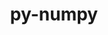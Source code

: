 ---
title: "py-numpy"
layout: cache
categories: [package, v0.20.3]
meta: {"versions": ["1.21.6", "1.23.5", "1.24.3"], "compilers": ["gcc@=11.1.0", "gcc@=11.4.0", "gcc@=12.1.0", "gcc@=7.3.1", "gcc@=7.5.0", "oneapi@=2023.0.0"], "oss": ["amzn2", "ubuntu18.04", "ubuntu20.04", "ubuntu22.04"], "platforms": ["linux"], "targets": ["aarch64", "neoverse_n1", "ppc64le", "x86_64", "x86_64_v3"], "stacks": ["aws-ahug", "aws-ahug-aarch64", "data-vis-sdk", "e4s", "e4s-oneapi", "e4s-power", "ml-linux-x86_64-cpu", "ml-linux-x86_64-cuda", "ml-linux-x86_64-rocm", "radiuss", "root", "tutorial"], "num_specs": 21, "num_specs_by_stack": {"aws-ahug-aarch64": 2, "root": 21, "aws-ahug": 1, "e4s-power": 2, "radiuss": 2, "e4s-oneapi": 1, "data-vis-sdk": 4, "e4s": 3, "ml-linux-x86_64-cuda": 3, "ml-linux-x86_64-cpu": 3, "ml-linux-x86_64-rocm": 3, "tutorial": 1}}
spec_details: [{"hash": "4zfvqlkenl3m7a6oe6pfszww2meth7z6", "compiler": "gcc@=7.3.1", "versions": ["1.24.3"], "os": "amzn2", "platform": "linux", "target": "aarch64", "variants": ["+blas", "build_system=python_pip", "+lapack", "patches=873745d"], "stacks": ["aws-ahug-aarch64", "root"], "size": "-", "tarball": "https://binaries.spack.io/releases/v0.20.3/build_cache/linux-amzn2-aarch64/gcc-7.3.1/py-numpy-1.24.3/linux-amzn2-aarch64-gcc-7.3.1-py-numpy-1.24.3-4zfvqlkenl3m7a6oe6pfszww2meth7z6.spack"}, {"hash": "udesleje5xvuffiiyyn3ophs636fnayo", "compiler": "gcc@=7.3.1", "versions": ["1.24.3"], "os": "amzn2", "platform": "linux", "target": "neoverse_n1", "variants": ["+blas", "build_system=python_pip", "+lapack", "patches=873745d"], "stacks": ["aws-ahug-aarch64", "root"], "size": "-", "tarball": "https://binaries.spack.io/releases/v0.20.3/build_cache/linux-amzn2-neoverse_n1/gcc-7.3.1/py-numpy-1.24.3/linux-amzn2-neoverse_n1-gcc-7.3.1-py-numpy-1.24.3-udesleje5xvuffiiyyn3ophs636fnayo.spack"}, {"hash": "cdguxuficgokkshry4xd74wypp5z5adr", "compiler": "gcc@=7.3.1", "versions": ["1.24.3"], "os": "amzn2", "platform": "linux", "target": "x86_64_v3", "variants": ["+blas", "build_system=python_pip", "+lapack", "patches=873745d"], "stacks": ["aws-ahug", "root"], "size": "-", "tarball": "https://binaries.spack.io/releases/v0.20.3/build_cache/linux-amzn2-x86_64_v3/gcc-7.3.1/py-numpy-1.24.3/linux-amzn2-x86_64_v3-gcc-7.3.1-py-numpy-1.24.3-cdguxuficgokkshry4xd74wypp5z5adr.spack"}, {"hash": "xvidfv6qtx6boh33vbnzprw4j4nknfa4", "compiler": "gcc@=11.1.0", "versions": ["1.24.3"], "os": "ubuntu20.04", "platform": "linux", "target": "ppc64le", "variants": ["+blas", "build_system=python_pip", "+lapack", "patches=873745d"], "stacks": ["e4s-power", "root"], "size": "-", "tarball": "https://binaries.spack.io/releases/v0.20.3/build_cache/linux-ubuntu20.04-ppc64le/gcc-11.1.0/py-numpy-1.24.3/linux-ubuntu20.04-ppc64le-gcc-11.1.0-py-numpy-1.24.3-xvidfv6qtx6boh33vbnzprw4j4nknfa4.spack"}, {"hash": "5lqig5f3a7sahaw656k2g7faqfyulvq5", "compiler": "gcc@=7.5.0", "versions": ["1.24.3"], "os": "ubuntu18.04", "platform": "linux", "target": "x86_64_v3", "variants": ["+blas", "build_system=python_pip", "+lapack", "patches=873745d"], "stacks": ["radiuss", "root"], "size": "-", "tarball": "https://binaries.spack.io/releases/v0.20.3/build_cache/linux-ubuntu18.04-x86_64_v3/gcc-7.5.0/py-numpy-1.24.3/linux-ubuntu18.04-x86_64_v3-gcc-7.5.0-py-numpy-1.24.3-5lqig5f3a7sahaw656k2g7faqfyulvq5.spack"}, {"hash": "v2w5577jrjjl2lebta3zccek6jt44aym", "compiler": "gcc@=7.5.0", "versions": ["1.24.3"], "os": "ubuntu18.04", "platform": "linux", "target": "x86_64_v3", "variants": ["+blas", "build_system=python_pip", "+lapack", "patches=873745d"], "stacks": ["radiuss", "root"], "size": "-", "tarball": "https://binaries.spack.io/releases/v0.20.3/build_cache/linux-ubuntu18.04-x86_64_v3/gcc-7.5.0/py-numpy-1.24.3/linux-ubuntu18.04-x86_64_v3-gcc-7.5.0-py-numpy-1.24.3-v2w5577jrjjl2lebta3zccek6jt44aym.spack"}, {"hash": "fwq6pmmyckzpht7asm6xmtbnkct6erju", "compiler": "gcc@=11.1.0", "versions": ["1.24.3"], "os": "ubuntu20.04", "platform": "linux", "target": "ppc64le", "variants": ["+blas", "build_system=python_pip", "+lapack", "patches=873745d"], "stacks": ["e4s-power", "root"], "size": "-", "tarball": "https://binaries.spack.io/releases/v0.20.3/build_cache/linux-ubuntu20.04-ppc64le/gcc-11.1.0/py-numpy-1.24.3/linux-ubuntu20.04-ppc64le-gcc-11.1.0-py-numpy-1.24.3-fwq6pmmyckzpht7asm6xmtbnkct6erju.spack"}, {"hash": "xeebrgmxcxg3ccl6xmlilx7xlofrjb6l", "compiler": "oneapi@=2023.0.0", "versions": ["1.24.3"], "os": "ubuntu20.04", "platform": "linux", "target": "x86_64", "variants": ["+blas", "build_system=python_pip", "+lapack", "patches=873745d"], "stacks": ["e4s-oneapi", "root"], "size": "-", "tarball": "https://binaries.spack.io/releases/v0.20.3/build_cache/linux-ubuntu20.04-x86_64/oneapi-2023.0.0/py-numpy-1.24.3/linux-ubuntu20.04-x86_64-oneapi-2023.0.0-py-numpy-1.24.3-xeebrgmxcxg3ccl6xmlilx7xlofrjb6l.spack"}, {"hash": "iirnk6g5oghjmp73xhvyk6aqfzv5rdcd", "compiler": "gcc@=11.1.0", "versions": ["1.21.6"], "os": "ubuntu20.04", "platform": "linux", "target": "x86_64_v3", "variants": ["+blas", "build_system=python_pip", "+lapack", "patches=802970a,873745d"], "stacks": ["root", "data-vis-sdk"], "size": "-", "tarball": "https://binaries.spack.io/releases/v0.20.3/build_cache/linux-ubuntu20.04-x86_64_v3/gcc-11.1.0/py-numpy-1.21.6/linux-ubuntu20.04-x86_64_v3-gcc-11.1.0-py-numpy-1.21.6-iirnk6g5oghjmp73xhvyk6aqfzv5rdcd.spack"}, {"hash": "hxjdmzh4qdk66kt6tiuoupn2zj3karah", "compiler": "gcc@=11.1.0", "versions": ["1.21.6"], "os": "ubuntu20.04", "platform": "linux", "target": "x86_64_v3", "variants": ["+blas", "build_system=python_pip", "+lapack", "patches=802970a,873745d"], "stacks": ["root", "data-vis-sdk"], "size": "-", "tarball": "https://binaries.spack.io/releases/v0.20.3/build_cache/linux-ubuntu20.04-x86_64_v3/gcc-11.1.0/py-numpy-1.21.6/linux-ubuntu20.04-x86_64_v3-gcc-11.1.0-py-numpy-1.21.6-hxjdmzh4qdk66kt6tiuoupn2zj3karah.spack"}, {"hash": "hz5n72krho5a5yjbhjzxz7vtz2bq25w5", "compiler": "gcc@=11.1.0", "versions": ["1.24.3"], "os": "ubuntu20.04", "platform": "linux", "target": "x86_64_v3", "variants": ["+blas", "build_system=python_pip", "+lapack", "patches=873745d"], "stacks": ["root", "data-vis-sdk"], "size": "-", "tarball": "https://binaries.spack.io/releases/v0.20.3/build_cache/linux-ubuntu20.04-x86_64_v3/gcc-11.1.0/py-numpy-1.24.3/linux-ubuntu20.04-x86_64_v3-gcc-11.1.0-py-numpy-1.24.3-hz5n72krho5a5yjbhjzxz7vtz2bq25w5.spack"}, {"hash": "4sjottd43ajfl4phbltedffrftswx3rw", "compiler": "gcc@=11.1.0", "versions": ["1.21.6"], "os": "ubuntu20.04", "platform": "linux", "target": "x86_64_v3", "variants": ["+blas", "build_system=python_pip", "+lapack", "patches=802970a,873745d"], "stacks": ["root", "e4s"], "size": "-", "tarball": "https://binaries.spack.io/releases/v0.20.3/build_cache/linux-ubuntu20.04-x86_64_v3/gcc-11.1.0/py-numpy-1.21.6/linux-ubuntu20.04-x86_64_v3-gcc-11.1.0-py-numpy-1.21.6-4sjottd43ajfl4phbltedffrftswx3rw.spack"}, {"hash": "fqvecvebmt3tjxecqzxb4bv63w3eupzq", "compiler": "gcc@=11.1.0", "versions": ["1.24.3"], "os": "ubuntu20.04", "platform": "linux", "target": "x86_64_v3", "variants": ["+blas", "build_system=python_pip", "+lapack", "patches=873745d"], "stacks": ["root", "e4s"], "size": "-", "tarball": "https://binaries.spack.io/releases/v0.20.3/build_cache/linux-ubuntu20.04-x86_64_v3/gcc-11.1.0/py-numpy-1.24.3/linux-ubuntu20.04-x86_64_v3-gcc-11.1.0-py-numpy-1.24.3-fqvecvebmt3tjxecqzxb4bv63w3eupzq.spack"}, {"hash": "lgwgmdgv6o3uzmxunwkqlfb6vvnwka2g", "compiler": "gcc@=11.1.0", "versions": ["1.24.3"], "os": "ubuntu20.04", "platform": "linux", "target": "x86_64_v3", "variants": ["+blas", "build_system=python_pip", "+lapack", "patches=873745d"], "stacks": ["root", "data-vis-sdk"], "size": "-", "tarball": "https://binaries.spack.io/releases/v0.20.3/build_cache/linux-ubuntu20.04-x86_64_v3/gcc-11.1.0/py-numpy-1.24.3/linux-ubuntu20.04-x86_64_v3-gcc-11.1.0-py-numpy-1.24.3-lgwgmdgv6o3uzmxunwkqlfb6vvnwka2g.spack"}, {"hash": "tdyqnyz7eeyw5kdkiye2fqcbahldgipq", "compiler": "gcc@=11.1.0", "versions": ["1.24.3"], "os": "ubuntu20.04", "platform": "linux", "target": "x86_64_v3", "variants": ["+blas", "build_system=python_pip", "+lapack", "patches=873745d"], "stacks": ["root", "e4s"], "size": "-", "tarball": "https://binaries.spack.io/releases/v0.20.3/build_cache/linux-ubuntu20.04-x86_64_v3/gcc-11.1.0/py-numpy-1.24.3/linux-ubuntu20.04-x86_64_v3-gcc-11.1.0-py-numpy-1.24.3-tdyqnyz7eeyw5kdkiye2fqcbahldgipq.spack"}, {"hash": "aw7arijrmnp7bsiygpl3fhsuvqlvxhho", "compiler": "gcc@=11.4.0", "versions": ["1.24.3"], "os": "ubuntu22.04", "platform": "linux", "target": "x86_64_v3", "variants": ["+blas", "build_system=python_pip", "+lapack", "patches=873745d"], "stacks": ["root", "ml-linux-x86_64-cuda"], "size": "-", "tarball": "https://binaries.spack.io/releases/v0.20.3/build_cache/linux-ubuntu22.04-x86_64_v3/gcc-11.4.0/py-numpy-1.24.3/linux-ubuntu22.04-x86_64_v3-gcc-11.4.0-py-numpy-1.24.3-aw7arijrmnp7bsiygpl3fhsuvqlvxhho.spack"}, {"hash": "dsiqghpz2yj2sb4y7mgwdu57nyavct6y", "compiler": "gcc@=11.4.0", "versions": ["1.24.3"], "os": "ubuntu22.04", "platform": "linux", "target": "x86_64_v3", "variants": ["+blas", "build_system=python_pip", "+lapack", "patches=873745d"], "stacks": ["root", "ml-linux-x86_64-cpu"], "size": "-", "tarball": "https://binaries.spack.io/releases/v0.20.3/build_cache/linux-ubuntu22.04-x86_64_v3/gcc-11.4.0/py-numpy-1.24.3/linux-ubuntu22.04-x86_64_v3-gcc-11.4.0-py-numpy-1.24.3-dsiqghpz2yj2sb4y7mgwdu57nyavct6y.spack"}, {"hash": "ozdl5hf66f3ewzosj3c4tpz255ahxgvu", "compiler": "gcc@=11.4.0", "versions": ["1.24.3"], "os": "ubuntu22.04", "platform": "linux", "target": "x86_64_v3", "variants": ["+blas", "build_system=python_pip", "+lapack", "patches=873745d"], "stacks": ["ml-linux-x86_64-rocm", "ml-linux-x86_64-cuda", "root", "ml-linux-x86_64-cpu"], "size": "-", "tarball": "https://binaries.spack.io/releases/v0.20.3/build_cache/linux-ubuntu22.04-x86_64_v3/gcc-11.4.0/py-numpy-1.24.3/linux-ubuntu22.04-x86_64_v3-gcc-11.4.0-py-numpy-1.24.3-ozdl5hf66f3ewzosj3c4tpz255ahxgvu.spack"}, {"hash": "ne36cndv36tvwy2frbuppzuzznbsaskj", "compiler": "gcc@=11.4.0", "versions": ["1.23.5"], "os": "ubuntu22.04", "platform": "linux", "target": "x86_64_v3", "variants": ["+blas", "build_system=python_pip", "+lapack", "patches=873745d"], "stacks": ["ml-linux-x86_64-rocm", "ml-linux-x86_64-cuda", "root", "ml-linux-x86_64-cpu"], "size": "-", "tarball": "https://binaries.spack.io/releases/v0.20.3/build_cache/linux-ubuntu22.04-x86_64_v3/gcc-11.4.0/py-numpy-1.23.5/linux-ubuntu22.04-x86_64_v3-gcc-11.4.0-py-numpy-1.23.5-ne36cndv36tvwy2frbuppzuzznbsaskj.spack"}, {"hash": "ckyqxj6uetavbi4p2y6lygvt25osa3re", "compiler": "gcc@=11.4.0", "versions": ["1.24.3"], "os": "ubuntu22.04", "platform": "linux", "target": "x86_64_v3", "variants": ["+blas", "build_system=python_pip", "+lapack", "patches=873745d"], "stacks": ["ml-linux-x86_64-rocm", "root"], "size": "-", "tarball": "https://binaries.spack.io/releases/v0.20.3/build_cache/linux-ubuntu22.04-x86_64_v3/gcc-11.4.0/py-numpy-1.24.3/linux-ubuntu22.04-x86_64_v3-gcc-11.4.0-py-numpy-1.24.3-ckyqxj6uetavbi4p2y6lygvt25osa3re.spack"}, {"hash": "54s3ofocdzsvdcvnjfwmtyjwr5inkld6", "compiler": "gcc@=12.1.0", "versions": ["1.24.3"], "os": "ubuntu22.04", "platform": "linux", "target": "x86_64_v3", "variants": ["+blas", "build_system=python_pip", "+lapack", "patches=873745d"], "stacks": ["root", "tutorial"], "size": "-", "tarball": "https://binaries.spack.io/releases/v0.20.3/build_cache/linux-ubuntu22.04-x86_64_v3/gcc-12.1.0/py-numpy-1.24.3/linux-ubuntu22.04-x86_64_v3-gcc-12.1.0-py-numpy-1.24.3-54s3ofocdzsvdcvnjfwmtyjwr5inkld6.spack"}]
---